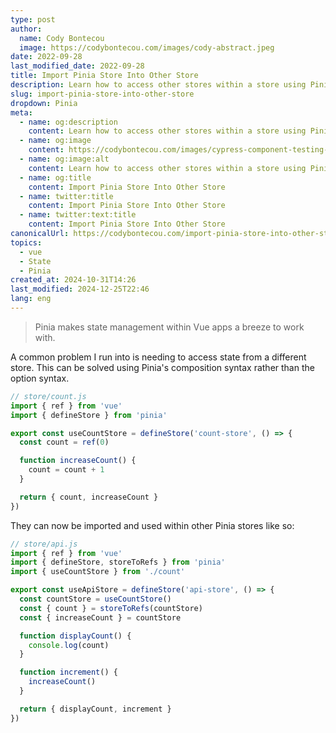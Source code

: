 ```yaml
---
type: post
author:
  name: Cody Bontecou
  image: https://codybontecou.com/images/cody-abstract.jpeg
date: 2022-09-28
last_modified_date: 2022-09-28
title: Import Pinia Store Into Other Store
description: Learn how to access other stores within a store using Pinia.
slug: import-pinia-store-into-other-store
dropdown: Pinia
meta:
  - name: og:description
    content: Learn how to access other stores within a store using Pinia.
  - name: og:image
    content: https://codybontecou.com/images/cypress-component-testing-with-nuxt-3.png
  - name: og:image:alt
    content: Learn how to access other stores within a store using Pinia.
  - name: og:title
    content: Import Pinia Store Into Other Store
  - name: twitter:title
    content: Import Pinia Store Into Other Store
  - name: twitter:text:title
    content: Import Pinia Store Into Other Store
canonicalUrl: https://codybontecou.com/import-pinia-store-into-other-store.html
topics:
  - vue
  - State
  - Pinia
created_at: 2024-10-31T14:26
last_modified: 2024-12-25T22:46
lang: eng
---
```


> Pinia makes state management within Vue apps a breeze to work with.

A common problem I run into is needing to access state from a different store. This can be solved using Pinia's composition syntax rather than the option syntax.

```ts
// store/count.js
import { ref } from 'vue'
import { defineStore } from 'pinia'

export const useCountStore = defineStore('count-store', () => {
  const count = ref(0)

  function increaseCount() {
    count = count + 1
  }

  return { count, increaseCount }
})
```

They can now be imported and used within other Pinia stores like so:

```ts
// store/api.js
import { ref } from 'vue'
import { defineStore, storeToRefs } from 'pinia'
import { useCountStore } from './count'

export const useApiStore = defineStore('api-store', () => {
  const countStore = useCountStore()
  const { count } = storeToRefs(countStore)
  const { increaseCount } = countStore

  function displayCount() {
    console.log(count)
  }

  function increment() {
    increaseCount()
  }

  return { displayCount, increment }
})
```
